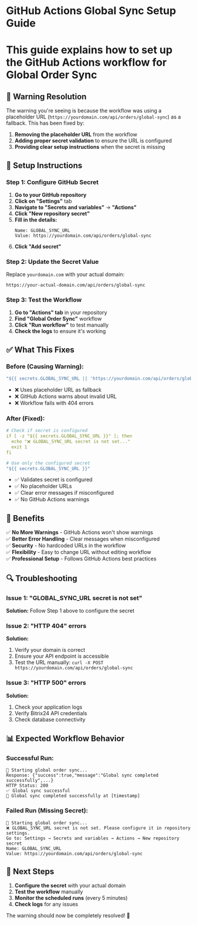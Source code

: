# GitHub Actions Global Sync Setup Guide
# This guide explains how to set up the GitHub Actions workflow for Global Order Sync

## 🚨 **Warning Resolution**

The warning you're seeing is because the workflow was using a placeholder URL (`https://yourdomain.com/api/orders/global-sync`) as a fallback. This has been fixed by:

1. **Removing the placeholder URL** from the workflow
2. **Adding proper secret validation** to ensure the URL is configured
3. **Providing clear setup instructions** when the secret is missing

## 🔧 **Setup Instructions**

### Step 1: Configure GitHub Secret

1. **Go to your GitHub repository**
2. **Click on "Settings"** tab
3. **Navigate to "Secrets and variables"** → **"Actions"**
4. **Click "New repository secret"**
5. **Fill in the details:**
   ```
   Name: GLOBAL_SYNC_URL
   Value: https://yourdomain.com/api/orders/global-sync
   ```
6. **Click "Add secret"**

### Step 2: Update the Secret Value

Replace `yourdomain.com` with your actual domain:
```
https://your-actual-domain.com/api/orders/global-sync
```

### Step 3: Test the Workflow

1. **Go to "Actions" tab** in your repository
2. **Find "Global Order Sync"** workflow
3. **Click "Run workflow"** to test manually
4. **Check the logs** to ensure it's working

## ✅ **What This Fixes**

### Before (Causing Warning):
```yaml
"${{ secrets.GLOBAL_SYNC_URL || 'https://yourdomain.com/api/orders/global-sync' }}"
```
- ❌ Uses placeholder URL as fallback
- ❌ GitHub Actions warns about invalid URL
- ❌ Workflow fails with 404 errors

### After (Fixed):
```yaml
# Check if secret is configured
if [ -z "${{ secrets.GLOBAL_SYNC_URL }}" ]; then
  echo "❌ GLOBAL_SYNC_URL secret is not set..."
  exit 1
fi

# Use only the configured secret
"${{ secrets.GLOBAL_SYNC_URL }}"
```
- ✅ Validates secret is configured
- ✅ No placeholder URLs
- ✅ Clear error messages if misconfigured
- ✅ No GitHub Actions warnings

## 🎯 **Benefits**

✅ **No More Warnings** - GitHub Actions won't show warnings  
✅ **Better Error Handling** - Clear messages when misconfigured  
✅ **Security** - No hardcoded URLs in the workflow  
✅ **Flexibility** - Easy to change URL without editing workflow  
✅ **Professional Setup** - Follows GitHub Actions best practices  

## 🔍 **Troubleshooting**

### Issue 1: "GLOBAL_SYNC_URL secret is not set"
**Solution:** Follow Step 1 above to configure the secret

### Issue 2: "HTTP 404" errors
**Solution:** 
1. Verify your domain is correct
2. Ensure your API endpoint is accessible
3. Test the URL manually: `curl -X POST https://yourdomain.com/api/orders/global-sync`

### Issue 3: "HTTP 500" errors
**Solution:**
1. Check your application logs
2. Verify Bitrix24 API credentials
3. Check database connectivity

## 📊 **Expected Workflow Behavior**

### Successful Run:
```
🔄 Starting global order sync...
Response: {"success":true,"message":"Global sync completed successfully",...}
HTTP Status: 200
✅ Global sync successful
🎉 Global sync completed successfully at [timestamp]
```

### Failed Run (Missing Secret):
```
🔄 Starting global order sync...
❌ GLOBAL_SYNC_URL secret is not set. Please configure it in repository settings.
Go to: Settings → Secrets and variables → Actions → New repository secret
Name: GLOBAL_SYNC_URL
Value: https://yourdomain.com/api/orders/global-sync
```

## 🚀 **Next Steps**

1. **Configure the secret** with your actual domain
2. **Test the workflow** manually
3. **Monitor the scheduled runs** (every 5 minutes)
4. **Check logs** for any issues

The warning should now be completely resolved! 🎉
